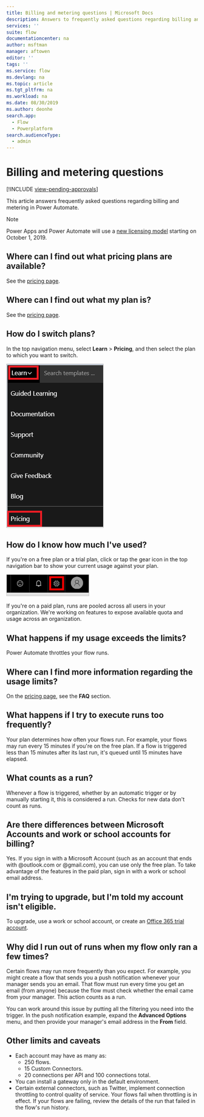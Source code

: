 ```yaml
---
title: Billing and metering questions | Microsoft Docs
description: Answers to frequently asked questions regarding billing and metering in Power Automate
services: ''
suite: flow
documentationcenter: na
author: msftman
manager: aftowen
editor: ''
tags: ''
ms.service: flow
ms.devlang: na
ms.topic: article
ms.tgt_pltfrm: na
ms.workload: na
ms.date: 08/30/2019
ms.author: deonhe
search.app: 
  - Flow
  - Powerplatform
search.audienceType: 
  - admin
---
```

# Billing and metering questions
[!INCLUDE [view-pending-approvals](includes/cc-rebrand.md)]

This article answers frequently asked questions regarding billing and metering in Power Automate.

>[!NOTE]
> Power Apps and Power Automate will use a [new licensing model](https://docs.microsoft.com/power-platform/admin/powerapps-flow-licensing-faq) starting on October 1, 2019. 

## Where can I find out what pricing plans are available?

See the [pricing page](https://flow.microsoft.com/pricing/).

## Where can I find out what my plan is?

See the [pricing page](https://flow.microsoft.com/pricing/).

## How do I switch plans?

In the top navigation menu, select **Learn** > **Pricing**, and then select the plan to which you want to switch.

![Learn > Pricing](./media/billing-questions/learn-pricing.png)

## How do I know how much I've used?

If you're on a free plan or a trial plan, click or tap the gear icon in the top navigation bar to show your current usage against your plan. 

![Settings button](./media/billing-questions/settings.png)

If you're on a paid plan, runs are pooled across all users in your organization. We're working on features to expose available quota and usage across an organization.

## What happens if my usage exceeds the limits?

Power Automate throttles your flow runs.

## Where can I find more information regarding the usage limits?

On the [pricing page](https://flow.microsoft.com/pricing/), see the **FAQ** section.

## What happens if I try to execute runs too frequently?

Your plan determines how often your flows run. For example, your flows may run every 15 minutes if you're on the free plan. If a flow is triggered less than 15 minutes after its last run, it's queued until 15 minutes have elapsed.

## What counts as a run?

Whenever a flow is triggered, whether by an automatic trigger or by manually starting it, this is considered a run. Checks for new data don't count as runs.

## Are there differences between Microsoft Accounts and work or school accounts for billing?

Yes. If you sign in with a Microsoft Account (such as an account that ends with @outlook.com or @gmail.com), you can use only the free plan. To take advantage of the features in the paid plan, sign in with a work or school email address.

## I'm trying to upgrade, but I'm told my account isn't eligible.

To upgrade, use a work or school account, or create an [Office 365 trial account](https://powerbi.microsoft.com/documentation/powerbi-admin-signing-up-for-power-bi-with-a-new-office-365-trial/).

## Why did I run out of runs when my flow only ran a few times?

Certain flows may run more frequently than you expect. For example, you might create a flow that sends you a push notification whenever your manager sends you an email. That flow must run every time you get an email (from anyone) because the flow must check whether the email came from your manager. This action counts as a run.

You can work around this issue by putting all the filtering you need into the trigger. In the push notification example, expand the **Advanced Options** menu, and then provide your manager's email address in the **From** field.

## Other limits and caveats

* Each account may have as many as:
  * 250 flows.
  * 15 Custom Connectors.
  * 20 connections per API and 100 connections total.
* You can install a gateway only in the default environment.
* Certain external connectors, such as Twitter, implement connection throttling to control quality of service. Your flows fail when throttling is in effect. If your flows are failing, review the details of the run that failed in the flow's run history.
